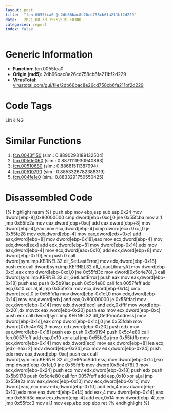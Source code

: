 ```yaml
---
layout: post
title:  "fcn.0055fca0 @ 2db66bac8e26cd758cb6fa211bf2d229"
date:   2021-08-30 15:52:19 +0300
categories: report
index: false
---
```


# Generic Information
- **Function:** fcn.0055fca0
- **Origin (md5):** 2db66bac8e26cd758cb6fa211bf2d229
- **VirusTotal:** [virustotal.com/gui/file/2db66bac8e26cd758cb6fa211bf2d229][virustotal_ref]

# Code Tags
<span class="tag" id="LINKING">LINKING</span>


# Similar Functions

1. [fcn.0043f150][similar_1_ref] (sim.: 0.8890293189132504)
2. [fcn.0050e060][similar_2_ref] (sim.: 0.8871111930940863)
3. [fcn.00510680][similar_3_ref] (sim.: 0.88681511387994)
4. [fcn.00510790][similar_4_ref] (sim.: 0.8853326782388319)
5. [fcn.004fe1e0][similar_5_ref] (sim.: 0.8833291750550425)


# Disassembled Code

{% highlight nasm %}
push ebp
mov ebp,esp
sub esp,0x24
mov dword[ebp-8],0x80000000
cmp dword[ebp+0xc],0
jne 0x55fcba
mov al,1
jmp 0x55fe2a
mov eax,dword[ebp+0xc]
add eax,dword[ebp+8]
mov dword[ebp-4],eax
mov ecx,dword[ebp-4]
cmp dword[ecx+0xc],0
je 0x55fe28
mov edx,dword[ebp-4]
mov eax,dword[edx+0xc]
add eax,dword[ebp+8]
mov dword[ebp-0x18],eax
mov ecx,dword[ebp-4]
mov edx,dword[ecx]
add edx,dword[ebp+8]
mov dword[ebp-0x14],edx
mov eax,dword[ebp-4]
mov ecx,dword[eax+0x10]
add ecx,dword[ebp+8]
mov dword[ebp-0x10],ecx
push 0
call dword[sym.imp.KERNEL32.dll_SetLastError]
mov edx,dword[ebp-0x18]
push edx
call dword[sym.imp.KERNEL32.dll_LoadLibraryA]
mov dword[ebp-0xc],eax
cmp dword[ebp-0xc],0
jne 0x55fd3c
mov dword[0x5c4e78],3
call dword[sym.imp.KERNEL32.dll_GetLastError]
push eax
mov eax,dword[ebp-0x18]
push eax
push 0x5b91ac
push 0x5c4e80
call fcn.0057feff
add esp,0x10
xor al,al
jmp 0x55fe2a
mov ecx,dword[ebp-0x14]
cmp dword[ecx],0
je 0x55fe1a
mov dword[ebp-0x1c],0
mov edx,dword[ebp-0x14]
mov eax,dword[edx]
and eax,0x80000000
je 0x55fdad
mov ecx,dword[ebp-0x14]
mov edx,dword[ecx]
and edx,0xffff
mov word[ebp-0x20],dx
movzx eax,word[ebp-0x20]
push eax
mov ecx,dword[ebp-0xc]
push ecx
call dword[sym.imp.KERNEL32.dll_GetProcAddress]
mov dword[ebp-0x1c],eax
cmp dword[ebp-0x1c],0
jne 0x55fdab
mov dword[0x5c4e78],3
movzx edx,word[ebp-0x20]
push edx
mov eax,dword[ebp-0x18]
push eax
push 0x5b9194
push 0x5c4e80
call fcn.0057feff
add esp,0x10
xor al,al
jmp 0x55fe2a
jmp 0x55fdfb
mov ecx,dword[ebp-0x14]
mov edx,dword[ecx]
mov eax,dword[ebp+8]
lea ecx,[edx+eax+2]
mov dword[ebp-0x24],ecx
mov edx,dword[ebp-0x24]
push edx
mov eax,dword[ebp-0xc]
push eax
call dword[sym.imp.KERNEL32.dll_GetProcAddress]
mov dword[ebp-0x1c],eax
cmp dword[ebp-0x1c],0
jne 0x55fdfb
mov dword[0x5c4e78],3
mov ecx,dword[ebp-0x24]
push ecx
mov edx,dword[ebp-0x18]
push edx
push 0x5b9178
push 0x5c4e80
call fcn.0057feff
add esp,0x10
xor al,al
jmp 0x55fe2a
mov eax,dword[ebp-0x10]
mov ecx,dword[ebp-0x1c]
mov dword[eax],ecx
mov edx,dword[ebp-0x10]
add edx,4
mov dword[ebp-0x10],edx
mov eax,dword[ebp-0x14]
add eax,4
mov dword[ebp-0x14],eax
jmp 0x55fd3c
mov ecx,dword[ebp-4]
add ecx,0x14
mov dword[ebp-4],ecx
jmp 0x55fcc3
mov al,1
mov esp,ebp
pop ebp
ret 
{% endhighlight %}


[similar_1_ref]: /report/fcn.0043f150@17d73cbafe6dd96dd6f2291fab06fbb5
[similar_2_ref]: /report/fcn.0050e060@14b20b07906a36e23f2230c8042160f2
[similar_3_ref]: /report/fcn.00510680@c60344b51fa39a329b92557d24ff7670
[similar_4_ref]: /report/fcn.00510790@14b20b07906a36e23f2230c8042160f2
[similar_5_ref]: /report/fcn.004fe1e0@14b20b07906a36e23f2230c8042160f2
[virustotal_ref]: https://www.virustotal.com/gui/file/2db66bac8e26cd758cb6fa211bf2d229